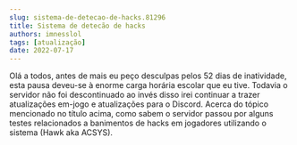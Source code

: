 ```yaml
---
slug: sistema-de-detecao-de-hacks.81296
title: Sistema de detecão de hacks
authors: imnesslol
tags: [atualização]
date: 2022-07-17
---
```


Olá a todos, antes de mais eu peço desculpas pelos 52 dias de inatividade, esta pausa deveu-se à enorme carga horária escolar que eu tive. Todavia o servidor não foi descontinuado ao invés disso irei continuar a trazer atualizações em-jogo e atualizações para o Discord. Acerca do tópico mencionado no título acima, como sabem o servidor passou por alguns testes relacionados a banimentos de hacks em jogadores utilizando o sistema (Hawk aka ACSYS). 